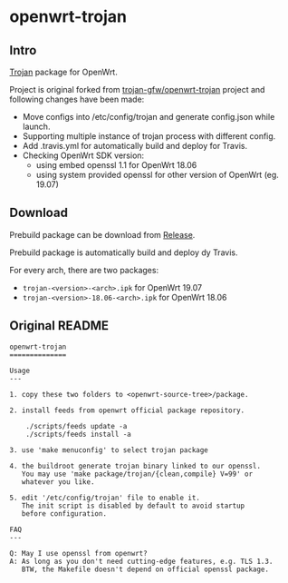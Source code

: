# openwrt-trojan

## Intro

[Trojan](https://github.com/trojan-gfw/trojan) package for OpenWrt.

Project is original forked from [trojan-gfw/openwrt-trojan](https://github.com/trojan-gfw/openwrt-trojan) project and following changes have been made:

- Move configs into /etc/config/trojan and generate config.json while launch.
- Supporting multiple instance of trojan process with different config.
- Add .travis.yml for automatically build and deploy for Travis.
- Checking OpenWrt SDK version:
  - using embed openssl 1.1 for OpenWrt 18.06
  - using system provided openssl for other version of OpenWrt (eg. 19.07)

## Download

Prebuild package can be download from [Release](https://github.com/newclear/openwrt-trojan/releases).

Prebuild package is automatically build and deploy dy Travis.

For every arch, there are two packages:

- `trojan-<version>-<arch>.ipk` for OpenWrt 19.07
- `trojan-<version>-18.06-<arch>.ipk` for OpenWrt 18.06

## Original README


```
openwrt-trojan
==============

Usage
---

1. copy these two folders to <openwrt-source-tree>/package.

2. install feeds from openwrt official package repository.

    ./scripts/feeds update -a
    ./scripts/feeds install -a

3. use 'make menuconfig' to select trojan package

4. the buildroot generate trojan binary linked to our openssl.
   You may use 'make package/trojan/{clean,compile} V=99' or
   whatever you like.

5. edit '/etc/config/trojan' file to enable it.
   The init script is disabled by default to avoid startup
   before configuration.

FAQ
---

Q: May I use openssl from openwrt?
A: As long as you don't need cutting-edge features, e.g. TLS 1.3.
   BTW, the Makefile doesn't depend on official openssl package.
```
